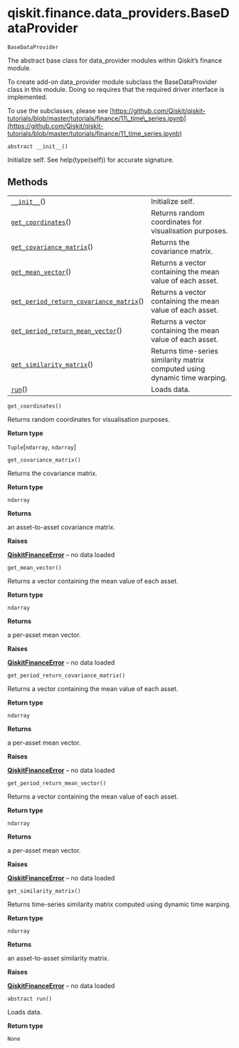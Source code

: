 # qiskit.finance.data\_providers.BaseDataProvider

<span id="undefined" />

`BaseDataProvider`

The abstract base class for data\_provider modules within Qiskit’s finance module.

To create add-on data\_provider module subclass the BaseDataProvider class in this module. Doing so requires that the required driver interface is implemented.

To use the subclasses, please see [https://github.com/Qiskit/qiskit-tutorials/blob/master/tutorials/finance/11\_time\_series.ipynb](https://github.com/Qiskit/qiskit-tutorials/blob/master/tutorials/finance/11_time_series.ipynb)

<span id="undefined" />

`abstract __init__()`

Initialize self. See help(type(self)) for accurate signature.

## Methods

|                                                                                                                                                                                                                     |                                                                            |
| ------------------------------------------------------------------------------------------------------------------------------------------------------------------------------------------------------------------- | -------------------------------------------------------------------------- |
| [`__init__`](#qiskit.finance.data_providers.BaseDataProvider.__init__ "qiskit.finance.data_providers.BaseDataProvider.__init__")()                                                                                  | Initialize self.                                                           |
| [`get_coordinates`](#qiskit.finance.data_providers.BaseDataProvider.get_coordinates "qiskit.finance.data_providers.BaseDataProvider.get_coordinates")()                                                             | Returns random coordinates for visualisation purposes.                     |
| [`get_covariance_matrix`](#qiskit.finance.data_providers.BaseDataProvider.get_covariance_matrix "qiskit.finance.data_providers.BaseDataProvider.get_covariance_matrix")()                                           | Returns the covariance matrix.                                             |
| [`get_mean_vector`](#qiskit.finance.data_providers.BaseDataProvider.get_mean_vector "qiskit.finance.data_providers.BaseDataProvider.get_mean_vector")()                                                             | Returns a vector containing the mean value of each asset.                  |
| [`get_period_return_covariance_matrix`](#qiskit.finance.data_providers.BaseDataProvider.get_period_return_covariance_matrix "qiskit.finance.data_providers.BaseDataProvider.get_period_return_covariance_matrix")() | Returns a vector containing the mean value of each asset.                  |
| [`get_period_return_mean_vector`](#qiskit.finance.data_providers.BaseDataProvider.get_period_return_mean_vector "qiskit.finance.data_providers.BaseDataProvider.get_period_return_mean_vector")()                   | Returns a vector containing the mean value of each asset.                  |
| [`get_similarity_matrix`](#qiskit.finance.data_providers.BaseDataProvider.get_similarity_matrix "qiskit.finance.data_providers.BaseDataProvider.get_similarity_matrix")()                                           | Returns time-series similarity matrix computed using dynamic time warping. |
| [`run`](#qiskit.finance.data_providers.BaseDataProvider.run "qiskit.finance.data_providers.BaseDataProvider.run")()                                                                                                 | Loads data.                                                                |

<span id="undefined" />

`get_coordinates()`

Returns random coordinates for visualisation purposes.

**Return type**

`Tuple`\[`ndarray`, `ndarray`]

<span id="undefined" />

`get_covariance_matrix()`

Returns the covariance matrix.

**Return type**

`ndarray`

**Returns**

an asset-to-asset covariance matrix.

**Raises**

[**QiskitFinanceError**](qiskit.finance.QiskitFinanceError#qiskit.finance.QiskitFinanceError "qiskit.finance.QiskitFinanceError") – no data loaded

<span id="undefined" />

`get_mean_vector()`

Returns a vector containing the mean value of each asset.

**Return type**

`ndarray`

**Returns**

a per-asset mean vector.

**Raises**

[**QiskitFinanceError**](qiskit.finance.QiskitFinanceError#qiskit.finance.QiskitFinanceError "qiskit.finance.QiskitFinanceError") – no data loaded

<span id="undefined" />

`get_period_return_covariance_matrix()`

Returns a vector containing the mean value of each asset.

**Return type**

`ndarray`

**Returns**

a per-asset mean vector.

**Raises**

[**QiskitFinanceError**](qiskit.finance.QiskitFinanceError#qiskit.finance.QiskitFinanceError "qiskit.finance.QiskitFinanceError") – no data loaded

<span id="undefined" />

`get_period_return_mean_vector()`

Returns a vector containing the mean value of each asset.

**Return type**

`ndarray`

**Returns**

a per-asset mean vector.

**Raises**

[**QiskitFinanceError**](qiskit.finance.QiskitFinanceError#qiskit.finance.QiskitFinanceError "qiskit.finance.QiskitFinanceError") – no data loaded

<span id="undefined" />

`get_similarity_matrix()`

Returns time-series similarity matrix computed using dynamic time warping.

**Return type**

`ndarray`

**Returns**

an asset-to-asset similarity matrix.

**Raises**

[**QiskitFinanceError**](qiskit.finance.QiskitFinanceError#qiskit.finance.QiskitFinanceError "qiskit.finance.QiskitFinanceError") – no data loaded

<span id="undefined" />

`abstract run()`

Loads data.

**Return type**

`None`
